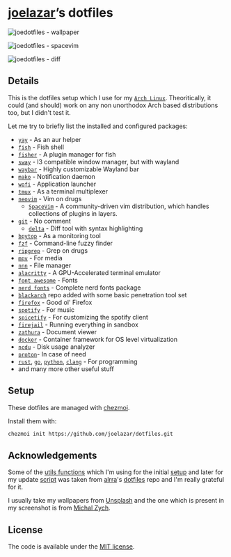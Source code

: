# [joelazar](https://github.com/joelazar)’s dotfiles

![joedotfiles - wallpaper](screenshots/wallpaper.png)

![joedotfiles - spacevim](screenshots/spacevim.png)

![joedotfiles - diff](screenshots/diff.png)

## Details

This is the dotfiles setup which I use for my [`Arch Linux`](https://archlinux.org/).
Theoritically, it could (and should) work on any non unorthodox Arch based
distributions too, but I didn't test it.

Let me try to briefly list the installed and configured packages:

* [`yay`](https://github.com/Jguer/yay) - As an aur helper
* [`fish`](https://fishshell.com/) - Fish shell
* [`fisher`](https://github.com/jorgebucaran/fisher) - A plugin manager for fish
* [`sway`](https://swaywm.org/) - I3 compatible window manager, but with wayland
* [`waybar`](https://github.com/Alexays/Waybar) - Highly customizable Wayland bar
* [`mako`](https://github.com/emersion/mako) - Notification daemon
* [`wofi`](https://hg.sr.ht/~scoopta/wofi) - Application launcher
* [`tmux`](https://github.com/tmux/tmux) - As a terminal multiplexer
* [`neovim`](https://neovim.io/) - Vim on drugs
  * [`SpaceVim`](https://spacevim.org/) - A community-driven vim distribution, which handles collections of plugins in layers.
* [`git`](https://git-scm.com/) - No comment
  * [`delta`](https://github.com/dandavison/delta) - Diff tool with syntax highlighting
* [`bpytop`](https://github.com/aristocratos/bpytop) - As a monitoring tool
* [`fzf`](https://github.com/junegunn/fzf) - Command-line fuzzy finder
* [`ripgrep`](https://github.com/BurntSushi/ripgrep) - Grep on drugs
* [`mpv`](https://mpv.io/) - For media
* [`nnn`](https://github.com/jarun/nnn) - File manager
* [`alacritty`](https://github.com/alacritty/alacritty) - A GPU-Accelerated terminal emulator
* [`font awesome`](https://origin.fontawesome.com/) - Fonts
* [`nerd fonts`](https://www.nerdfonts.com/) - Complete nerd fonts package
* [`blackarch`](https://blackarch.org/) repo added with some basic penetration tool set
* [`firefox`](https://www.mozilla.org/en-GB/firefox/) - Good ol' Firefox
* [`spotify`](https://www.spotify.com/) - For music
* [`spicetify`](https://github.com/khanhas/spicetify-cli) - For customizing the spotify client
* [`firejail`](https://firejail.wordpress.com/) - Running everything in sandbox
* [`zathura`](https://github.com/pwmt/zathura) - Document viewer
* [`docker`](https://www.docker.com/) - Container framework for OS level virtualization
* [`ncdu`](https://dev.yorhel.nl/ncdu) - Disk usage analyzer
* [`proton`](https://github.com/ValveSoftware/Proton)- In case of need
* [`rust`](https://www.rust-lang.org/), [`go`](https://golang.org/), [`python`](https://www.python.org/), [`clang`](https://clang.llvm.org/) - For programming
* and many more other useful stuff

## Setup

These dotfiles are managed with [chezmoi](https://github.com/twpayne/chezmoi).

Install them with:

```sh
chezmoi init https://github.com/joelazar/dotfiles.git
```

## Acknowledgements

Some of the [utils functions](scripts/) which I'm using for the initial [setup](run_once_install_packages.sh) and later for my update [script](private_dot_local/bin/executable_update_everything) was taken from [alrra](https://github.com/alrra)'s [dotfiles](https://github.com/alrra/dotfiles) repo and I'm really grateful for it.

I usually take my wallpapers from [Unsplash](https://unsplash.com/) and the one which is present in my screenshot is from [Michal Zych](https://unsplash.com/@enzu).

## License

The code is available under the [MIT license](LICENSE).
